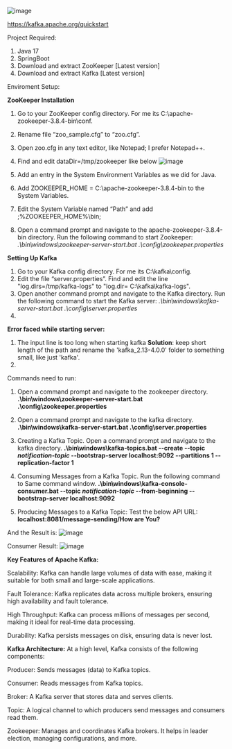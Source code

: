 ![image](https://github.com/user-attachments/assets/ce8b3073-ff98-4cdf-b803-408128e6fd7b)

https://kafka.apache.org/quickstart

Project Required:

1. Java 17
2. SpringBoot
3. Download and extract ZooKeeper  [Latest version]
4. Download and extract Kafka [Latest version]

Enviroment Setup:

**ZooKeeper Installation**

1. Go to your ZooKeeper config directory. For me its C:\apache-zookeeper-3.8.4-bin\conf.
2. Rename file “zoo_sample.cfg” to “zoo.cfg”.
3. Open zoo.cfg in any text editor, like Notepad; I prefer Notepad++.
4. Find and edit dataDir=/tmp/zookeeper like below
   ![image](https://github.com/user-attachments/assets/7f39bbb0-8b49-48c4-a313-6b5368790e77)
   
6. Add an entry in the System Environment Variables as we did for Java.
7. Add ZOOKEEPER_HOME = C:\apache-zookeeper-3.8.4-bin to the System Variables.
8. Edit the System Variable named “Path” and add ;%ZOOKEEPER_HOME%\bin;
9. Open a command prompt and navigate to the apache-zookeeper-3.8.4-bin directory. Run the following command to start Zookeeper: _.\bin\windows\zookeeper-server-start.bat .\config\zookeeper.properties_

**Setting Up Kafka**

1. Go to your Kafka config directory. For me its C:\kafka\config.
2. Edit the file “server.properties”. Find and edit the line "log.dirs=/tmp/kafka-logs" to "log.dir= C:\kafka\kafka-logs".
3. Open another command prompt and navigate to the Kafka directory. Run the following command to start the Kafka server: _.\bin\windows\kafka-server-start.bat .\config\server.properties_
4. 

**Error faced while starting server:**

1. The input line is too long when starting kafka
   **Solution**: keep short length of the path and rename the 'kafka_2.13-4.0.0' folder to something small, like just 'kafka'.
2. 


Commands need to run:
1. Open a command prompt and navigate to the zookeeper directory.
  **.\bin\windows\zookeeper-server-start.bat .\config\zookeeper.properties**

2. Open a command prompt and navigate to the kafka directory.
  **.\bin\windows\kafka-server-start.bat .\config\server.properties**
   
3. Creating a Kafka Topic. Open a command prompt and navigate to the kafka directory.
  **.\bin\windows\kafka-topics.bat --create --topic _notification-topic_ --bootstrap-server localhost:9092 --partitions 1 --replication-factor 1**
   
4. Consuming Messages from a Kafka Topic. Run the following command to Same command window.
  **.\bin\windows\kafka-console-consumer.bat --topic _notification-topic_ --from-beginning --bootstrap-server localhost:9092**

5. Producing Messages to a Kafka Topic: Test the below API URL:
  **localhost:8081/message-sending/How are You?**

  And the Result is:
  ![image](https://github.com/user-attachments/assets/6dde65e5-d721-4120-a6ec-8375c9e3646e)

  Consumer Result:
  ![image](https://github.com/user-attachments/assets/9dcab210-dcd7-4d99-a637-6a7b4a062202)

**Key Features of Apache Kafka:**

Scalability: Kafka can handle large volumes of data with ease, making it suitable for both small and large-scale applications.

Fault Tolerance: Kafka replicates data across multiple brokers, ensuring high availability and fault tolerance.

High Throughput: Kafka can process millions of messages per second, making it ideal for real-time data processing.

Durability: Kafka persists messages on disk, ensuring data is never lost.

**Kafka Architecture:**
At a high level, Kafka consists of the following components:

Producer: Sends messages (data) to Kafka topics.

Consumer: Reads messages from Kafka topics.

Broker: A Kafka server that stores data and serves clients.

Topic: A logical channel to which producers send messages and consumers read them.

Zookeeper: Manages and coordinates Kafka brokers. It helps in leader election, managing configurations, and more.

